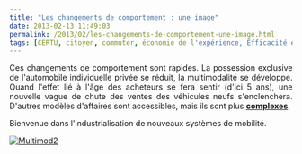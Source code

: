 ```yaml
---
title: "Les changements de comportement : une image"
date: 2013-02-13 11:49:03
permalink: /2013/02/les-changements-de-comportement-une-image.html
tags: [CERTU, citoyen, commuter, économie de l'expérience, Efficacité énergétique, multimodes, Service de mobilité, transit]
---
```


<p style="text-align: justify">Ces changements de comportement sont rapides. La possession exclusive de l'automobile individuelle privée se réduit, la multimodalité se développe. Quand l'effet lié à l'âge des acheteurs se fera sentir (d'ici 5 ans), une nouvelle vague de chute des ventes des véhicules neufs s'enclenchera. D'autres modèles d'affaires sont accessibles, mais ils sont plus <strong><a href="https://gabrielplassat.github.io/transportsdufutur/les-metanotes-tdf-transports-du-futur" target="_blank">complexes</a></strong>.</p> <p style="text-align: justify">Bienvenue dans l'industrialisation de nouveaux systèmes de mobilité.</p> <p> <a class="asset-img-link" href="https://gabrielplassat.github.io/transportsdufutur/wp-content/uploads/sites/6/old/6a0120a66d2ad4970b017d410605af970c-pi.png"><img alt="Multimod2" border="0" class="asset  asset-image at-xid-6a0120a66d2ad4970b017d410605af970c image-full" src="/wp-content/uploads/sites/6/old/6a0120a66d2ad4970b017d410605af970c-800wi.png" title="Multimod2" /></a></p> <p> </p>

